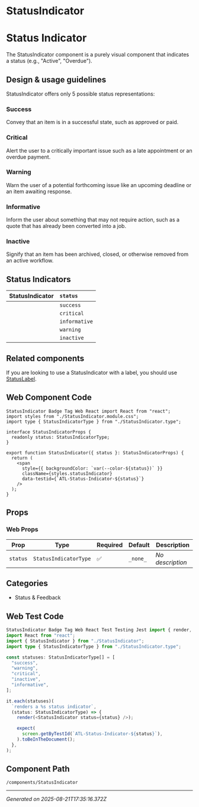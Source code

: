 # StatusIndicator

# Status Indicator

The StatusIndicator component is a purely visual component that indicates a
status (e.g., "Active", "Overdue").

## Design & usage guidelines

StatusIndicator offers only 5 possible status representations:

### Success

Convey that an item is in a successful state, such as approved or paid.

### Critical

Alert the user to a critically important issue such as a late appointment or an
overdue payment.

### Warning

Warn the user of a potential forthcoming issue like an upcoming deadline or an
item awaiting response.

### Informative

Inform the user about something that may not require action, such as a quote
that has already been converted into a job.

### Inactive

Signify that an item has been archived, closed, or otherwise removed from an
active workflow.

## Status Indicators

| StatusIndicator                          | `status`      |
| :--------------------------------------- | :------------ |
| <StatusIndicator status="success" />     | `success`     |
| <StatusIndicator status="critical" />    | `critical`    |
| <StatusIndicator status="informative" /> | `informative` |
| <StatusIndicator status="warning" />     | `warning`     |
| <StatusIndicator status="inactive" />    | `inactive`    |

## Related components

If you are looking to use a StatusIndicator with a label, you should use
[StatusLabel](/components/StatusLabel).

## Web Component Code

```tsx
StatusIndicator Badge Tag Web React import React from "react";
import styles from "./StatusIndicator.module.css";
import type { StatusIndicatorType } from "./StatusIndicator.type";

interface StatusIndicatorProps {
  readonly status: StatusIndicatorType;
}

export function StatusIndicator({ status }: StatusIndicatorProps) {
  return (
    <span
      style={{ backgroundColor: `var(--color-${status})` }}
      className={styles.statusIndicator}
      data-testid={`ATL-Status-Indicator-${status}`}
    />
  );
}

```

## Props

### Web Props

| Prop     | Type                  | Required | Default  | Description      |
| -------- | --------------------- | -------- | -------- | ---------------- |
| `status` | `StatusIndicatorType` | ✅       | `_none_` | _No description_ |

## Categories

- Status & Feedback

## Web Test Code

```typescript
StatusIndicator Badge Tag Web React Test Testing Jest import { render, screen } from "@testing-library/react";
import React from "react";
import { StatusIndicator } from "./StatusIndicator";
import type { StatusIndicatorType } from "./StatusIndicator.type";

const statuses: StatusIndicatorType[] = [
  "success",
  "warning",
  "critical",
  "inactive",
  "informative",
];

it.each(statuses)(
  `renders a %s status indicator`,
  (status: StatusIndicatorType) => {
    render(<StatusIndicator status={status} />);

    expect(
      screen.getByTestId(`ATL-Status-Indicator-${status}`),
    ).toBeInTheDocument();
  },
);

```

## Component Path

`/components/StatusIndicator`

---

_Generated on 2025-08-21T17:35:16.372Z_
